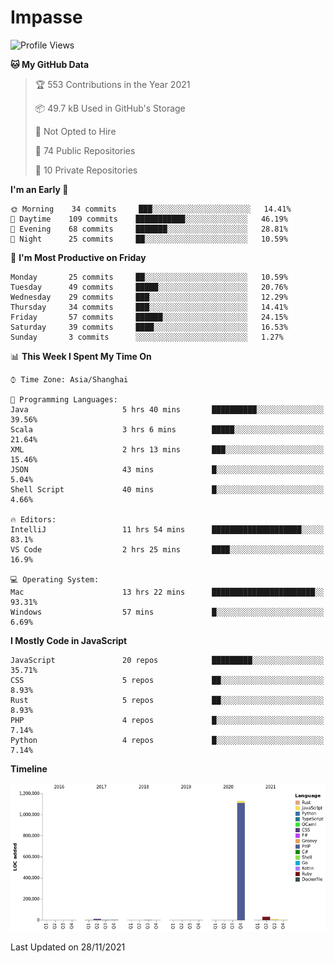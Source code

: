 # Impasse

<!--START_SECTION:waka-->
![Profile Views](http://img.shields.io/badge/Profile%20Views-0-blue)

**🐱 My GitHub Data** 

> 🏆 553 Contributions in the Year 2021
 > 
> 📦 49.7 kB Used in GitHub's Storage 
 > 
> 🚫 Not Opted to Hire
 > 
> 📜 74 Public Repositories 
 > 
> 🔑 10 Private Repositories  
 > 
**I'm an Early 🐤** 

```text
🌞 Morning    34 commits     ███░░░░░░░░░░░░░░░░░░░░░░   14.41% 
🌆 Daytime    109 commits    ███████████░░░░░░░░░░░░░░   46.19% 
🌃 Evening    68 commits     ███████░░░░░░░░░░░░░░░░░░   28.81% 
🌙 Night      25 commits     ██░░░░░░░░░░░░░░░░░░░░░░░   10.59%

```
📅 **I'm Most Productive on Friday** 

```text
Monday       25 commits     ██░░░░░░░░░░░░░░░░░░░░░░░   10.59% 
Tuesday      49 commits     █████░░░░░░░░░░░░░░░░░░░░   20.76% 
Wednesday    29 commits     ███░░░░░░░░░░░░░░░░░░░░░░   12.29% 
Thursday     34 commits     ███░░░░░░░░░░░░░░░░░░░░░░   14.41% 
Friday       57 commits     ██████░░░░░░░░░░░░░░░░░░░   24.15% 
Saturday     39 commits     ████░░░░░░░░░░░░░░░░░░░░░   16.53% 
Sunday       3 commits      ░░░░░░░░░░░░░░░░░░░░░░░░░   1.27%

```


📊 **This Week I Spent My Time On** 

```text
⌚︎ Time Zone: Asia/Shanghai

💬 Programming Languages: 
Java                     5 hrs 40 mins       ██████████░░░░░░░░░░░░░░░   39.56% 
Scala                    3 hrs 6 mins        █████░░░░░░░░░░░░░░░░░░░░   21.64% 
XML                      2 hrs 13 mins       ███░░░░░░░░░░░░░░░░░░░░░░   15.46% 
JSON                     43 mins             █░░░░░░░░░░░░░░░░░░░░░░░░   5.04% 
Shell Script             40 mins             █░░░░░░░░░░░░░░░░░░░░░░░░   4.66%

🔥 Editors: 
IntelliJ                 11 hrs 54 mins      ████████████████████░░░░░   83.1% 
VS Code                  2 hrs 25 mins       ████░░░░░░░░░░░░░░░░░░░░░   16.9%

💻 Operating System: 
Mac                      13 hrs 22 mins      ███████████████████████░░   93.31% 
Windows                  57 mins             █░░░░░░░░░░░░░░░░░░░░░░░░   6.69%

```

**I Mostly Code in JavaScript** 

```text
JavaScript               20 repos            █████████░░░░░░░░░░░░░░░░   35.71% 
CSS                      5 repos             ██░░░░░░░░░░░░░░░░░░░░░░░   8.93% 
Rust                     5 repos             ██░░░░░░░░░░░░░░░░░░░░░░░   8.93% 
PHP                      4 repos             █░░░░░░░░░░░░░░░░░░░░░░░░   7.14% 
Python                   4 repos             █░░░░░░░░░░░░░░░░░░░░░░░░   7.14%

```


**Timeline**

![Chart not found](https://raw.githubusercontent.com/impasse/impasse/master/charts/bar_graph.png) 


 Last Updated on 28/11/2021
<!--END_SECTION:waka-->

